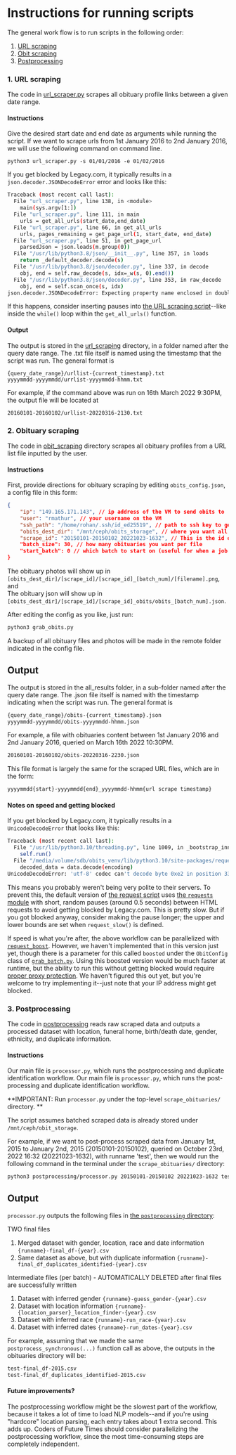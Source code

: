 # Instructions for running scripts

The general work flow is to run scripts in the following order:

1. [URL scraping](https://github.com/comp-strat/scrape_obituaries/blob/main/url_scraping/url_scraper.py)
2. [Obit scraping](https://github.com/comp-strat/scrape_obituaries/blob/main/obit_scraping/grabObitLinks.py)
3. [Postprocessing](https://github.com/comp-strat/scrape_obituaries/blob/main/postprocessing/processor.py)


### 1. URL scraping

The code in [url_scraper.py](https://github.com/comp-strat/scrape_obituaries/blob/main/url_scraping/url_scraper.py) scrapes all obituary profile links between a given date range.  

#### Instructions

Give the desired start date and end date as arguments while running the script. If we want to scrape urls from 1st January 2016 to 2nd January 2016, we will use the following command on command line.  

```command line
python3 url_scraper.py -s 01/01/2016 -e 01/02/2016
```

If you get blocked by Legacy.com, it typically results in a `json.decoder.JSONDecodeError` error and looks like this:
```bash
Traceback (most recent call last):
  File "url_scraper.py", line 138, in <module>
    main(sys.argv[1:])
  File "url_scraper.py", line 111, in main
    urls = get_all_urls(start_date,end_date)
  File "url_scraper.py", line 66, in get_all_urls
    urls, pages_remaining = get_page_url(1, start_date, end_date)
  File "url_scraper.py", line 51, in get_page_url
    parsedJson = json.loads(m.group(0))
  File "/usr/lib/python3.8/json/__init__.py", line 357, in loads
    return _default_decoder.decode(s)
  File "/usr/lib/python3.8/json/decoder.py", line 337, in decode
    obj, end = self.raw_decode(s, idx=_w(s, 0).end())
  File "/usr/lib/python3.8/json/decoder.py", line 353, in raw_decode
    obj, end = self.scan_once(s, idx)
json.decoder.JSONDecodeError: Expecting property name enclosed in double quotes: line 1 column 2 (char 1)
```

If this happens, consider inserting pauses into [the URL scraping script](https://github.com/comp-strat/scrape_obituaries/blob/main/url_scraping/url_scraper.py)--like inside the `while()` loop within the `get_all_urls()` function.


#### Output

The output is stored in the [url_scraping](https://github.com/comp-strat/scrape_obituaries/tree/main/url_scraping) directory, in a folder named after the query date range. The .txt file itself is named using the timestamp that the script was run.
The general format is

```command line
{query_date_range}/urllist-{current_timestamp}.txt
yyyymmdd-yyyymmdd/urrlist-yyyymmdd-hhmm.txt
```

For example, if the command above was run on 16th March 2022 9:30PM, the output file will be located at

```command line
20160101-20160102/urllist-20220316-2130.txt
```


### 2. Obituary scraping

The code in [obit_scraping](https://github.com/comp-strat/scrape_obituaries/tree/main/obit_scraping) directory scrapes all obituary profiles from a URL list file inputted by the user. 

#### Instructions

First, provide directions for obituary scraping by editing `obits_config.json`, a config file in this form:
```json
{
	"ip": "149.165.171.143", // ip address of the VM to send obits to
	"user": "rmathur", // your username on the VM
	"ssh_path": "/home/rohan/.ssh/id_ed25519", // path to ssh key to get into vm
	"obits_dest_dir": "/mnt/ceph/obits_storage", // where you want all the obituaries to end up
	"scrape_id": "20150101-20150102_20221023-1632", // This is the id of the scrape job. This is also the name of the urllist file in the form of yyyymmdd{start}-yyyymmdd{end}_yyyymmdd-hhmm{url scrape timestamp}
	"batch_size": 30, // how many obituaries you want per file
	"start_batch": 0 // which batch to start on (useful for when a job fails and you don't wanna start from scratch
}
```
The obituary photos will show up in `[obits_dest_dir]/[scrape_id]/[scrape_id]_[batch_num]/[filename].png`, and \
The obituary json will show up in `[obits_dest_dir]/[scrape_id]/[scrape_id]_obits/obits_[batch_num].json`.

After editing the config as you like, just run:
```bash
python3 grab_obits.py
```
A backup of all obituary files and photos will be made in the remote folder indicated in the config file.

## Output
The output is stored in the all_results folder, in a sub-folder named after the query date range. The .json file itself is named with the timestamp indicating when the script was run. 
The general format is 
```bash
{query_date_range}/obits-{current_timestamp}.json
yyyymmdd-yyyymmdd/obits-yyyymmdd-hhmm.json
```

For example, a file with obituaries content between 1st January 2016 and 2nd January 2016, queried on March 16th 2022 10:30PM.
```bash
20160101-20160102/obits-20220316-2230.json
```

This file format is largely the same for the scraped URL files, which are in the form: 
```bash
yyyymmdd{start}-yyyymmdd{end}_yyyymmdd-hhmm{url scrape timestamp}
```

#### Notes on speed and getting blocked

If you get blocked by Legacy.com, it typically results in a `UnicodeDecodeError` that looks like this:
```bash
Traceback (most recent call last):
  File "/usr/lib/python3.10/threading.py", line 1009, in _bootstrap_inner
    self.run()
  File "/media/volume/sdb/obits_venv/lib/python3.10/site-packages/request_boost/__init__.py", line 99, in run
    decoded_data = data.decode(encoding)
UnicodeDecodeError: 'utf-8' codec can't decode byte 0xe2 in position 33952: invalid continuation byte
```

This means you probably weren't being very polite to their servers. To prevent this, the default version of [the request script](https://github.com/comp-strat/scrape_obituaries/blob/main/obit_scraping/grab_batch.py) uses [the `requests` module](https://pypi.org/project/requests/) with short, random pauses (around 0.5 seconds) between HTML requests to avoid getting blocked by Legacy.com. This is pretty slow. But if you got blocked anyway, consider making the pause longer; the upper and lower bounds are set when `request_slow()` is defined. 

If speed is what you're after, the above workflow can be parallelized with [`request_boost`](https://pypi.org/project/request-boost/). However, we haven't implemented that in this version just yet, though there is a parameter for this called `boosted` under the `ObitConfig` class of [`grab_batch.py`](obit_scraping/grab_batch.py). Using this boosted version would be much faster at runtime, but the ability to run this without getting blocked would require [proper proxy protection](https://free-proxy-list.net/). We haven't figured this out yet, but you're welcome to try implementing it--just note that your IP address might get blocked.


### 3. Postprocessing

The code in [postprocessing](https://github.com/comp-strat/scrape_obituaries/tree/main/postprocessing) reads raw scraped data and outputs a processed dataset with location, funeral home, birth/death date, gender, ethnicity, and duplicate information. 

#### Instructions

Our main file is `processor.py`, which runs the postprocessing and duplicate identification workflow. Our main file is `processor.py`, which runs the post-processing and duplicate identification workflow. 

**IMPORTANT: Run `processor.py` under the top-level `scrape_obituaries/` directory. **

The script assumes batched scraped data is already stored under `/mnt/ceph/obit_storage`.

For example, if we want to post-process scraped data from January 1st, 2015 to January 2nd, 2015 (20150101-20150102), queried on October 23rd, 2022 16:32 (20221023-1632), with runname 'test', then we would run the following command in the terminal under the `scrape_obituaries/` directory: 
```bash
python3 postprocessing/processor.py 20150101-20150102 20221023-1632 test
```

## Output
`processor.py` outputs the following files in [the `postprocessing` directory](https://github.com/comp-strat/scrape_obituaries/postprocessing):

TWO final files
1. Merged dataset with gender, location, race and date information ```{runname}-final_df-{year}.csv```
2. Same dataset as above, but with duplicate information ```{runname}-final_df_duplicates_identified-{year}.csv```

Intermediate files (per batch) - AUTOMATICALLY DELETED after final files are successfully written
1. Dataset with inferred gender ```{runname}-guess_gender-{year}.csv```
2. Dataset with location information ```{runname}-{location_parser}_location_finder-{year}.csv```
3. Dataset with inferred race ```{runname}-run_race-{year}.csv```
4. Dataset with inferred dates ```{runname}-run_dates-{year}.csv```

For example, assuming that we made the same ```postprocess_synchronous(...)``` function call as above, the outputs in the obituaries directory will be: 

```bash
test-final_df-2015.csv
test-final_df_duplicates_identified-2015.csv
```

#### Future improvements?

The postprocessing workflow might be the slowest part of the workflow, because it takes a lot of time to load NLP models--and if you're using "hardcore" location parsing, each entry takes about 1 extra second. This adds up. Coders of Future Times should consider parallelizing the postprocessing workflow, since the most time-consuming steps are completely independent.
